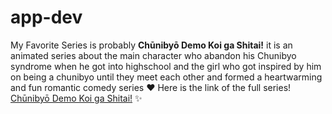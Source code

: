 # app-dev
My Favorite Series is probably **Chūnibyō Demo Koi ga Shitai!** it is an animated series about the main character who
abandon his Chunibyo syndrome when he got into highschool and the girl who got inspired by him on being a chunibyo until they meet each other
and formed a heartwarming and fun romantic comedy series :heart:
Here is the link of the full series! [Chūnibyō Demo Koi ga Shitai!](https://myanimelist.net/anime/14741/Chuunibyou_demo_Koi_ga_Shitai) :sparkles:




